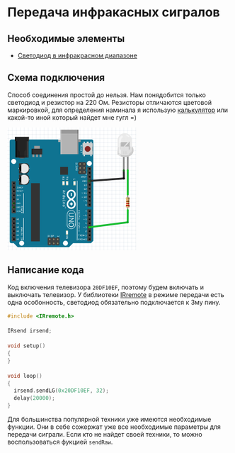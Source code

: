 # Передача инфракасных сигралов

## Необходимые элементы

* [Светодиод в инфракрасном диапазоне](https://www.aliexpress.com/item/32801162685.html)

## Схема подключения

Способ соединения простой до нельзя. Нам понядобится только светодиод и резистор на 220 Ом. Резисторы отличаются цветовой маркировкой, для определения наминала я использую [калькулятор](https://www.allaboutcircuits.com/tools/resistor-color-code-calculator/) или какой-то иной который найдет мне гугл =)

![ir-transmitter](../img/03/ir-transmitter.png)

## Написание кода

Код включения телевизора ```20DF10EF```, поэтому будем включать и выключать телевизор. У библиотеки [IRremote](https://github.com/z3t0/Arduino-IRremote.git) в режиме передачи есть одна особонность, светодиод обязательно подключается к 3му пину.

```cpp
#include <IRremote.h>

IRsend irsend;

void setup()
{
}

void loop()
{
  irsend.sendLG(0x20DF10EF, 32);
  delay(20000);
}
```

Для большинства популярной техники уже имеются необходимые функции. Они в себе сожержат уже все необходимые параметры для передачи сиграли. Если кто не найдет своей техники, то можно воспользоваться фукцией ```sendRaw```.
